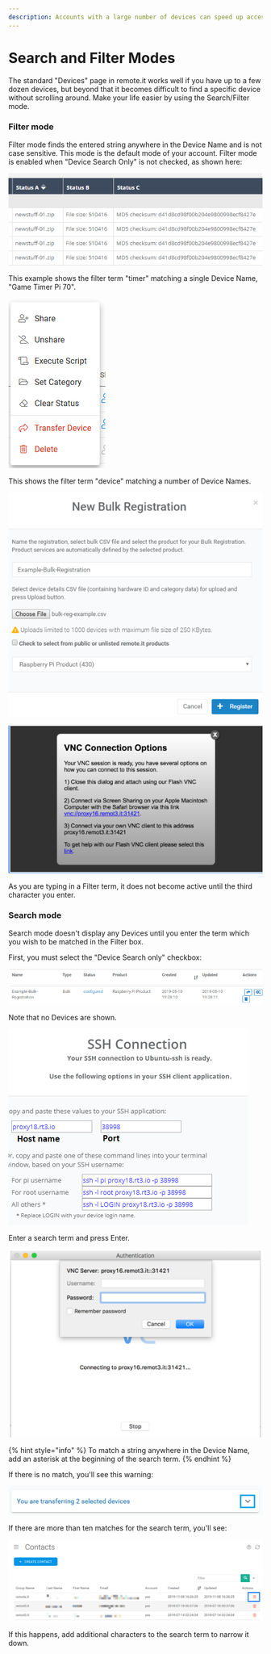 ```yaml
---
description: Accounts with a large number of devices can speed up access using this mode
---
```


# Search and Filter Modes

The standard "Devices" page in remote.it works well if you have up to a few dozen devices, but beyond that it becomes difficult to find a specific device without scrolling around.  Make your life easier by using the Search/Filter mode.

### Filter mode

Filter mode finds the entered string anywhere in the Device Name and is not case sensitive.  This mode is the default mode of your account.   Filter mode is enabled when "Device Search Only" is not checked, as shown here:

![](../../../.gitbook/assets/image%20%28237%29.png)

This example shows the filter term "timer" matching a single Device Name, "Game Timer Pi 70".

![](../../../.gitbook/assets/image%20%28396%29.png)

This shows the filter term "device" matching a number of Device Names.

![](../../../.gitbook/assets/image%20%28286%29.png)

![](../../../.gitbook/assets/image%20%2853%29.png)

As you are typing in a Filter term, it does not become active until the third character you enter.

### Search mode

Search mode doesn't display any Devices until you enter the term which you wish to be matched in the Filter box.

First, you must select the "Device Search only" checkbox:

![](../../../.gitbook/assets/image%20%28340%29.png)

Note that no Devices are shown.

![](../../../.gitbook/assets/image%20%28143%29.png)

Enter a search term and press Enter.  

![](../../../.gitbook/assets/image%20%28335%29.png)

{% hint style="info" %}
To match a string anywhere in the Device Name, add an asterisk at the beginning of the search term.
{% endhint %}

If there is no match, you'll see this warning:

![](../../../.gitbook/assets/image%20%28156%29.png)

If there are more than ten matches for the search term, you'll see:

![](../../../.gitbook/assets/image%20%2840%29.png)

If this happens, add additional characters to the search term to narrow it down.

